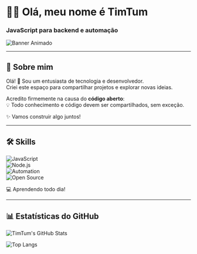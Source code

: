 # 👨‍💻 Olá, meu nome é TimTum
### JavaScript para backend e automação  

![Banner Animado](https://github.com/adamst5/images-baners/creative%20commonJS/45%20Sem%20T%C3%ADtulo_20251001131324.png)  
<!-- Substitua por GIF animado se quiser mais movimento -->

---

## 🚀 Sobre mim  
Olá! 👋 Sou um entusiasta de tecnologia e desenvolvedor.  
Criei este espaço para compartilhar projetos e explorar novas ideias.  

Acredito firmemente na causa do **código aberto**:  
💡 Todo conhecimento e código devem ser compartilhados, sem exceção.  

✨ Vamos construir algo juntos!

---

## 🛠️ Skills  

![JavaScript](https://img.shields.io/badge/JavaScript-F7DF1E?style=for-the-badge&logo=javascript&logoColor=000&animation=spin)  
![Node.js](https://img.shields.io/badge/Node.js-339933?style=for-the-badge&logo=node.js&logoColor=fff&animation=spin)  
![Automation](https://img.shields.io/badge/Automation-4CAF50?style=for-the-badge&logo=githubactions&logoColor=fff&animation=spin)  
![Open Source](https://img.shields.io/badge/Open%20Source-000000?style=for-the-badge&logo=open-source-initiative&logoColor=white&animation=spin)  

💻 Aprendendo todo dia!  

---

## 📊 Estatísticas do GitHub  

![TimTum's GitHub Stats](https://github-readme-stats.vercel.app/api?username=adamst5&show_icons=true&theme=radical&count_private=true&hide=contribs)  

![Top Langs](https://github-readme-stats.vercel.app/api/top-langs/?username=adamst5&layout=compact&theme=radical)  
